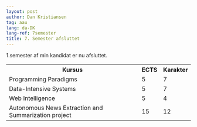 ```yaml
---
layout: post
author: Dan Kristiansen
tag: aau
lang: da-DK
lang-ref: 7semester
title: 7. Semester afsluttet
---
```


1.semester af min kandidat er nu afsluttet.

<table class="table">
  <tr>
    <th>Kursus</th>
    <th>ECTS</th>
    <th>Karakter</th> 
  </tr>
  <tr>
    <td>Programming Paradigms</td>
    <td>5</td> 
    <td>7</td> 
  </tr>
  <tr>
    <td>Data-Intensive Systems</td>
    <td>5</td>
    <td>7</td> 
  </tr>
  <tr>
    <td>Web Intelligence</td>
    <td>5</td> 
    <td>4</td> 
  </tr>
  <tr>
    <td>Autonomous News Extraction and Summarization project</td>
    <td>15</td> 
    <td>12</td>
  </tr>
</table>